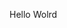 Hello Wolrd













































































































































































































































































































































































































































































































































































































































































































































































































































































































































































































































































































































































































































































































































































































































































































































































































































